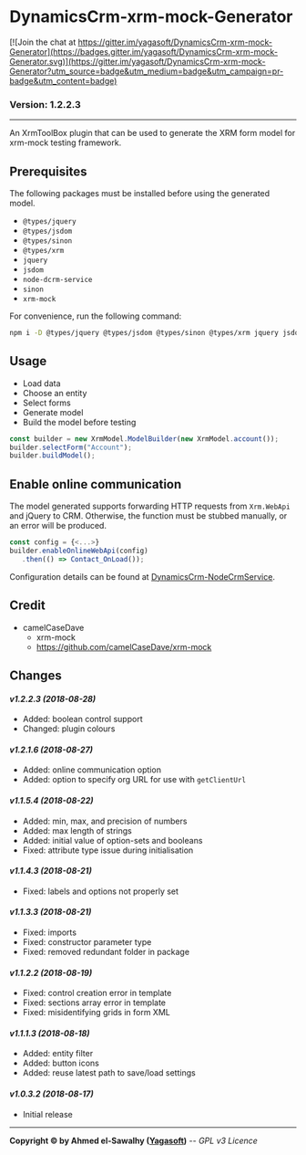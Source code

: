# DynamicsCrm-xrm-mock-Generator

[![Join the chat at https://gitter.im/yagasoft/DynamicsCrm-xrm-mock-Generator](https://badges.gitter.im/yagasoft/DynamicsCrm-xrm-mock-Generator.svg)](https://gitter.im/yagasoft/DynamicsCrm-xrm-mock-Generator?utm_source=badge&utm_medium=badge&utm_campaign=pr-badge&utm_content=badge)

### Version: 1.2.2.3
---

An XrmToolBox plugin that can be used to generate the XRM form model for xrm-mock testing framework.

## Prerequisites
The following packages must be installed before using the generated model.

+ `@types/jquery`
+ `@types/jsdom`
+ `@types/sinon`
+ `@types/xrm`
+ `jquery`
+ `jsdom`
+ `node-dcrm-service`
+ `sinon`
+ `xrm-mock`

For convenience, run the following command:
```bash
npm i -D @types/jquery @types/jsdom @types/sinon @types/xrm jquery jsdom node-dcrm-service sinon xrm-mock
```

## Usage

+ Load data
+ Choose an entity
+ Select forms
+ Generate model
+ Build the model before testing

```typescript
const builder = new XrmModel.ModelBuilder(new XrmModel.account());
builder.selectForm("Account");
builder.buildModel();
```

## Enable online communication
The model generated supports forwarding HTTP requests from `Xrm.WebApi` and jQuery to CRM. Otherwise, the function must be stubbed manually, or an error will be produced.

```typescript
const config = {<...>}
builder.enableOnlineWebApi(config)
   .then(() => Contact_OnLoad());
```

Configuration details can be found at [DynamicsCrm-NodeCrmService](https://www.npmjs.com/package/node-dcrm-service).

## Credit

+ camelCaseDave
  + xrm-mock
  + https://github.com/camelCaseDave/xrm-mock
		
## Changes

#### _v1.2.2.3 (2018-08-28)_
+ Added: boolean control support
+ Changed: plugin colours
#### _v1.2.1.6 (2018-08-27)_
+ Added: online communication option
+ Added: option to specify org URL for use with `getClientUrl`
#### _v1.1.5.4 (2018-08-22)_
+ Added: min, max, and precision of numbers
+ Added: max length of strings
+ Added: initial value of option-sets and booleans
+ Fixed: attribute type issue during initialisation
#### _v1.1.4.3 (2018-08-21)_
+ Fixed: labels and options not properly set
#### _v1.1.3.3 (2018-08-21)_
+ Fixed: imports
+ Fixed: constructor parameter type
+ Fixed: removed redundant folder in package
#### _v1.1.2.2 (2018-08-19)_
+ Fixed: control creation error in template
+ Fixed: sections array error in template
+ Fixed: misidentifying grids in form XML
#### _v1.1.1.3 (2018-08-18)_
+ Added: entity filter
+ Added: button icons
+ Added: reuse latest path to save/load settings
#### _v1.0.3.2 (2018-08-17)_
+ Initial release

---
**Copyright &copy; by Ahmed el-Sawalhy ([Yagasoft](http://yagasoft.com))** -- _GPL v3 Licence_
